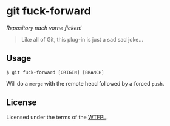 git fuck-forward
================
*Repository nach vorne ficken!*

> Like all of Git, this plug-in is just a sad sad joke...

Usage
-----
```
$ git fuck-forward [ORIGIN] [BRANCH]
```

Will do a `merge` with the remote head followed by a forced `push`.

License
-------
Licensed under the terms of the [WTFPL](LICENSE).
